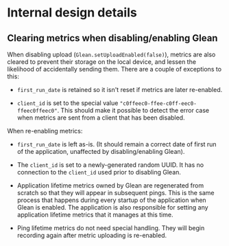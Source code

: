 # Internal design details

## Clearing metrics when disabling/enabling Glean

When disabling upload (`Glean.setUploadEnabled(false)`), metrics are also
cleared to prevent their storage on the local device, and lessen the likelihood
of accidentally sending them.  There are a couple of exceptions to this:

- `first_run_date` is retained so it isn't reset if metrics are later re-enabled.

- `client_id` is set to the special value
  `"c0ffeec0-ffee-c0ff-eec0-ffeec0ffeec0"`. This should make it possible to
  detect the error case when metrics are sent from a client that has been disabled.

When re-enabling metrics:

- `first_run_date` is left as-is. (It should remain a correct date of first run
  of the application, unaffected by disabling/enabling Glean).

- The `client_id` is set to a newly-generated random UUID. It has no connection
  to the `client_id` used prior to disabling Glean.

- Application lifetime metrics owned by Glean are regenerated from scratch so
  that they will appear in subsequent pings. This is the same process that
  happens during every startup of the application when Glean is enabled. The
  application is also responsible for setting any application lifetime metrics
  that it manages at this time.

- Ping lifetime metrics do not need special handling.  They will begin recording
  again after metric uploading is re-enabled.
